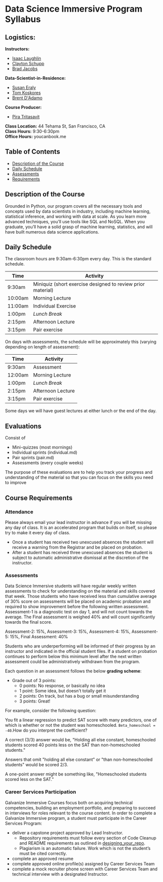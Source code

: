 Data Science Immersive Program Syllabus
====

Logistics:
---
__Instructors:__
- [Isaac Laughlin](mailto:isaac.laughlin@galvanize.com )
- [Clayton Schupp](mailto:clayton.schupp@galvanize.com )
- [Brad Jacobs](mailto:brad.jacobs@galvanize.com )

__Data-Scientist-in-Residence:__
- [Susan Eraly](mailto:susan.eraly@galvanize.com)
- [Tom Koskores](mailto:thomas.koskores@galvanize.com )
- [Brent D'Adamo](mailto:brent.dadamo@galvanize.com )

__Course Producer:__

- [Pira Tritasavit](mailto:pira.tritasavit@galvanize.com)  

__Class Location:__ 44 Tehama St, San Francisco, CA  <br>
__Class Hours:__ 9:30-6:30pm <br>
__Office Hours:__   youcanbook.me


Table of Contents
---
- [Description of the Course](#description-of-the-course)
- [Daily Schedule](#daily-schedule)
- [Assessments](#assessments)
- [Requirements](#course-requirements)


Description of the Course
---
Grounded in Python, our program covers all the necessary tools and concepts used by data scientists in industry, including machine learning, statistical inference, and working with data at scale. As you learn more advanced techniques, you’ll use tools like SQL and NoSQL. When you graduate, you’ll have a solid grasp of machine learning, statistics, and will have built numerous data science applications.


Daily Schedule
----
The classroom hours are 9:30am-6:30pm every day. This is the standard schedule.

| Time    | Activity                                                    |
| ------- | ----------------------------------------------------------- |
|  9:30am | Miniquiz (short exercise designed to review prior material) |
| 10:00am | Morning Lecture                                             |
| 11:00am | Individual Exercise                                         |
|  1:00pm | *Lunch Break*                                               |
|  2:15pm | Afternoon Lecture                                           |
|  3:15pm | Pair exercise                                               |

On days with assessments, the schedule will be approximately this (varying depending on length of assessment):

| Time    | Activity                                                    |
| ------- | ----------------------------------------------------------- |
|  9:30am | Assessment                                                  |
| 12:00am | Morning Lecture                                             |
|  1:00pm | *Lunch Break*                                               |
|  2:15pm | Afternoon Lecture                                           |
|  3:15pm | Pair exercise                                               |

Some days we will have guest lectures at either lunch or the end of the day.


Evaluations
---
Consist of

* Mini-quizzes (most mornings)
* Individual sprints (individual.md)
* Pair sprints (pair.md)
* Assessments (every couple weeks)

The purpose of these evaluations are to help you track your progress and understanding of the material so that you can focus on the skills you need to improve


Course Requirements
--------------------------------------------------------------  
### Attendance

Please always email your lead instructor in advance if you will be missing any day of class.  It is an accelerated program that builds on itself, so please try to make it every day of class.  

- Once a student has received two unexcused absences the student will receive a warning from the Registrar and be placed on probation.
- After a student has received three unexcused absences the student is subject to automatic administrative dismissal at the discretion of the instructor.

### Assessments
Data Science Immersive students will have regular weekly written assessments to check for understanding on the material and skills covered that week.  Those students who have received less than cumulative average of 30% score on assessments will be placed on academic probation and required to show improvement before the following written assessment. Assessment-1 is a diagnostic test on day 1, and will not count towards the average.  The Final assessment is weighed 40% and will count significantly towards the final score.  

Assessment-2:  15%, Assessment-3:  15%, Assessment-4:  15%, Assessment-5:  15%, Final Assessment:  40%

Students who are underperforming will be informed of their progress by an instructor and indicated in the official student files.  If a student on probation continues to perform below this minimum level after the next written assessment could be administratively withdrawn from the program.  

Each question in an assessment follows the below **grading scheme**:

* Grade out of 3 points:
    - 0 points: No response, or basically no idea
    - 1 point: Some idea, but doesn't totally get it
    - 2 points: On track, but has a bug or small misunderstanding
    - 3 points: Great!

For example, consider the following question:

You fit a linear regression to predict SAT score with many predictors, one of which is whether or not the student was homeschooled. `Beta_homeschool = -40`.How do you interpret the coefficient? 

A correct (3/3) answer would be, "Holding all else constant, homeschooled students scored 40 points less on the SAT than non-homeschooled students."

Answers that omit "holding all else constant" or "than non-homeschooled students" would be scored 2/3.

A one-point answer might be something like, "Homeschooled students scored less on the SAT."


### Career Services Participation
Galvanize Immersive Courses focus both on acquiring technical competencies, building an employment portfolio, and preparing to succeed in interviews for roles relevant to the course content. In order to complete a Galvanize Immersive program, a student must participate in the Career Services Program:
* deliver a capstone project approved by Lead Instructor.  
  * Repository requirements must follow every section of Code Cleanup and README requirements as outlined in [designing_your_repo](https://github.com/zipfian/project-proposals/blob/master/designing_your_repo.md).  
  * Plagiarism is an automatic failure.  Work which is not the student’s must be cited correctly.
* complete an approved resume
* complete approved online profile(s) assigned by Career Services Team
* complete a mock recruiter phone screen with Career Services Team and technical interview with a designated Instructor.  
